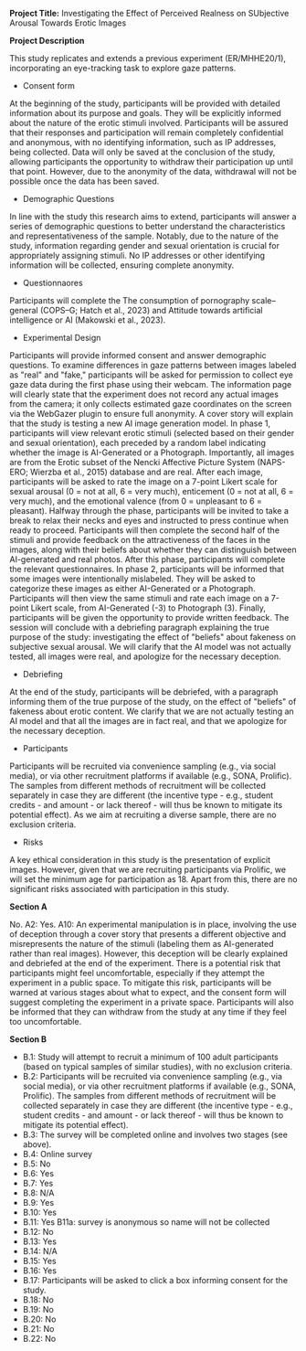 **Project Title:** Investigating the Effect of Perceived Realness on SUbjective Arousal Towards Erotic Images

**Project Description**

This study replicates and extends a previous experiment (ER/MHHE20/1), incorporating an eye-tracking task to explore gaze patterns.

- Consent form

At the beginning of the study, participants will be provided with detailed information about its purpose and goals. They will be explicitly informed about the nature of the erotic stimuli involved. Participants will be assured that their responses and participation will remain completely confidential and anonymous, with no identifying information, such as IP addresses, being collected. Data will only be saved at the conclusion of the study, allowing participants the opportunity to withdraw their participation up until that point. However, due to the anonymity of the data, withdrawal will not be possible once the data has been saved.

- Demographic Questions

In line with the study this research aims to extend, participants will answer a series of demographic questions to better understand the characteristics and representativeness of the sample. Notably, due to the nature of the study, information regarding gender and sexual orientation is crucial for appropriately assigning stimuli. No IP addresses or other identifying information will be collected, ensuring complete anonymity.

- Questionnaores 

Participants will complete the The consumption of pornography scale–general (COPS–G; Hatch et al., 2023) and Attitude towards artificial intelligence or AI (Makowski et al., 2023).

- Experimental Design 

Participants will provide informed consent and answer demographic questions.
To examine differences in gaze patterns between images labeled as "real" and "fake," participants will be asked for permission to collect eye gaze data during the first phase using their webcam. The information page will clearly state that the experiment does not record any actual images from the camera; it only collects estimated gaze coordinates on the screen via the WebGazer plugin to ensure full anonymity.
A cover story will explain that the study is testing a new AI image generation model. In phase 1, participants will view relevant erotic stimuli (selected based on their gender and sexual orientation), each preceded by a random label indicating whether the image is AI-Generated or a Photograph. Importantly, all images are from the Erotic subset of the Nencki Affective Picture System (NAPS-ERO; Wierzba et al., 2015) database and are real.
After each image, participants will be asked to rate the image on a 7-point Likert scale for sexual arousal (0 = not at all, 6 = very much), enticement (0 = not at all, 6 = very much), and the emotional valence (from 0 = unpleasant to 6 = pleasant).
Halfway through the phase, participants will be invited to take a break to relax their necks and eyes and instructed to press continue when ready to proceed.
Participants will then complete the second half of the stimuli and provide feedback on the attractiveness of the faces in the images, along with their beliefs about whether they can distinguish between AI-generated and real photos.
After this phase, participants will complete the relevant questionnaires.
In phase 2, participants will be informed that some images were intentionally mislabeled. They will be asked to categorize these images as either AI-Generated or a Photograph.
Participants will then view the same stimuli and rate each image on a 7-point Likert scale, from AI-Generated (-3) to Photograph (3).
Finally, participants will be given the opportunity to provide written feedback. The session will conclude with a debriefing paragraph explaining the true purpose of the study: investigating the effect of "beliefs" about fakeness on subjective sexual arousal. We will clarify that the AI model was not actually tested, all images were real, and apologize for the necessary deception.

- Debriefing

At the end of the study, participants will be debriefed, with a paragraph informing them of the true purpose of the study, on the effect of "beliefs" of
fakeness about erotic content. We clarify that we are not actually testing an AI model and that all the images are in fact real, and that
we apologize for the necessary deception. 

- Participants

Participants will be recruited via convenience sampling (e.g., via social media), or via other recruitment platforms if available (e.g., SONA, Prolific). 
The samples from different methods of recruitment will be collected separately in case they are different (the incentive type - e.g., student credits - and amount - or lack thereof - will thus be known to mitigate its potential effect).
As we aim at recruiting a diverse sample, there are no exclusion criteria.

- Risks

A key ethical consideration in this study is the presentation of explicit images. However, given that we are recruiting participants via Prolific, we will set the minimum age for participation as 18. Apart from this, there are no significant risks associated with participation in this study.

**Section A**

No.
A2: Yes.
A10: An experimental manipulation is in place, involving the use of deception through a cover story that presents a different objective and misrepresents the nature of the stimuli (labeling them as AI-generated rather than real images). However, this deception will be clearly explained and debriefed at the end of the experiment. There is a potential risk that participants might feel uncomfortable, especially if they attempt the experiment in a public space. To mitigate this risk, participants will be warned at various stages about what to expect, and the consent form will suggest completing the experiment in a private space. Participants will also be informed that they can withdraw from the study at any time if they feel too uncomfortable.

**Section B**

- B.1: Study will attempt to recruit a minimum of 100 adult participants (based on typical samples of similar studies), with no exclusion criteria.
- B.2: Participants will be recruited via convenience sampling (e.g., via social media), or via other recruitment platforms if available (e.g., SONA, Prolific). The samples from different methods of recruitment will be collected separately in case they are different (the incentive type - e.g., student credits - and amount - or lack thereof - will thus be known to mitigate its potential effect).
- B.3: The survey will be completed online and involves two stages (see above).
- B.4: Online survey
- B.5: No
- B.6: Yes
- B.7: Yes
- B.8: N/A
- B.9: Yes
- B.10: Yes
- B.11: Yes
    B11a: survey is anonymous so name will not be collected
- B.12: No
- B.13: Yes
- B.14: N/A
- B.15: Yes
- B.16: Yes
- B.17: Participants will be asked to click a box informing consent for the study.
- B.18: No
- B.19: No
- B.20: No
- B.21: No
- B.22: No

